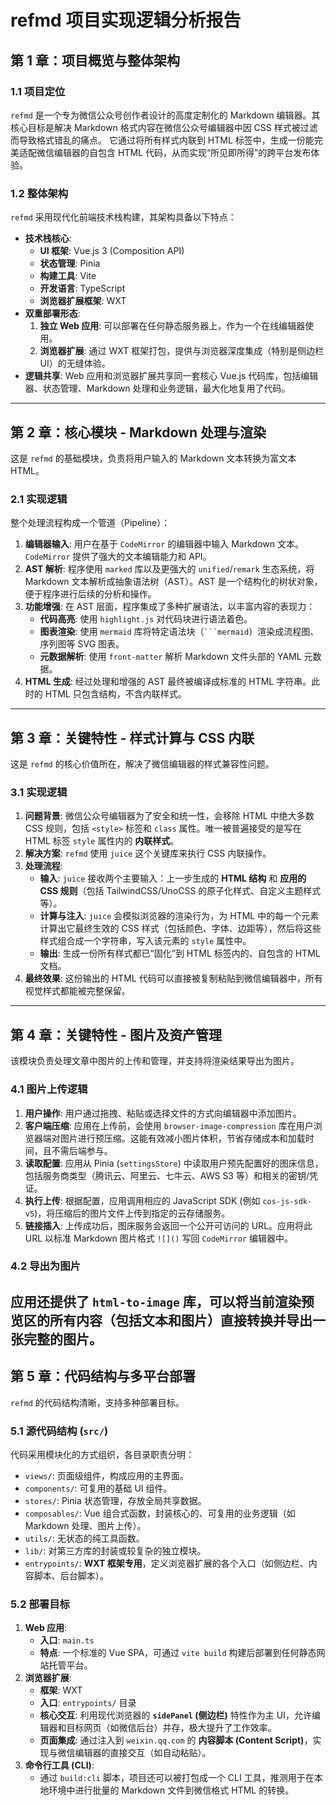# refmd 项目实现逻辑分析报告
## 第 1 章：项目概览与整体架构
### 1.1 项目定位
`refmd` 是一个专为微信公众号创作者设计的高度定制化的 Markdown 编辑器。其核心目标是解决 Markdown 格式内容在微信公众号编辑器中因 CSS 样式被过滤而导致格式错乱的痛点。
它通过将所有样式内联到 HTML 标签中，生成一份能完美适配微信编辑器的自包含 HTML 代码，从而实现“所见即所得”的跨平台发布体验。
### 1.2 整体架构
`refmd` 采用现代化前端技术栈构建，其架构具备以下特点：
*   **技术栈核心**:
    *   **UI 框架**: Vue.js 3 (Composition API)
    *   **状态管理**: Pinia
    *   **构建工具**: Vite
    *   **开发语言**: TypeScript
    *   **浏览器扩展框架**: WXT
*   **双重部署形态**:
    1.  **独立 Web 应用**: 可以部署在任何静态服务器上，作为一个在线编辑器使用。
    2.  **浏览器扩展**: 通过 WXT 框架打包，提供与浏览器深度集成（特别是侧边栏 UI）的无缝体验。
*   **逻辑共享**: Web 应用和浏览器扩展共享同一套核心 Vue.js 代码库，包括编辑器、状态管理、Markdown 处理和业务逻辑，最大化地复用了代码。
---
## 第 2 章：核心模块 - Markdown 处理与渲染
这是 `refmd` 的基础模块，负责将用户输入的 Markdown 文本转换为富文本 HTML。
### 2.1 实现逻辑
整个处理流程构成一个管道（Pipeline）：
1.  **编辑器输入**: 用户在基于 `CodeMirror` 的编辑器中输入 Markdown 文本。`CodeMirror` 提供了强大的文本编辑能力和 API。
2.  **AST 解析**: 程序使用 `marked` 库以及更强大的 `unified`/`remark` 生态系统，将 Markdown 文本解析成抽象语法树（AST）。AST 是一个结构化的树状对象，便于程序进行后续的分析和操作。
3.  **功能增强**: 在 AST 层面，程序集成了多种扩展语法，以丰富内容的表现力：
    *   **代码高亮**: 使用 `highlight.js` 对代码块进行语法着色。
    *   **图表渲染**: 使用 `mermaid` 库将特定语法块（` ```mermaid `）渲染成流程图、序列图等 SVG 图表。
    *   **元数据解析**: 使用 `front-matter` 解析 Markdown 文件头部的 YAML 元数据。
4.  **HTML 生成**: 经过处理和增强的 AST 最终被编译成标准的 HTML 字符串。此时的 HTML 只包含结构，不含内联样式。
---
## 第 3 章：关键特性 - 样式计算与 CSS 内联
这是 `refmd` 的核心价值所在，解决了微信编辑器的样式兼容性问题。
### 3.1 实现逻辑
1.  **问题背景**: 微信公众号编辑器为了安全和统一性，会移除 HTML 中绝大多数 CSS 规则，包括 `<style>` 标签和 `class` 属性。唯一被普遍接受的是写在 HTML 标签 `style` 属性内的 **内联样式**。
2.  **解决方案**: `refmd` 使用 `juice` 这个关键库来执行 CSS 内联操作。
3.  **处理流程**:
    *   **输入**: `juice` 接收两个主要输入：上一步生成的 **HTML 结构** 和 **应用的 CSS 规则**（包括 TailwindCSS/UnoCSS 的原子化样式、自定义主题样式等）。
    *   **计算与注入**: `juice` 会模拟浏览器的渲染行为，为 HTML 中的每一个元素计算出它最终生效的 CSS 样式（包括颜色、字体、边距等），然后将这些样式组合成一个字符串，写入该元素的 `style` 属性中。
    *   **输出**: 生成一份所有样式都已“固化”到 HTML 标签内的、自包含的 HTML 文档。
4.  **最终效果**: 这份输出的 HTML 代码可以直接被复制粘贴到微信编辑器中，所有视觉样式都能被完整保留。
---
## 第 4 章：关键特性 - 图片及资产管理
该模块负责处理文章中图片的上传和管理，并支持将渲染结果导出为图片。
### 4.1 图片上传逻辑
1.  **用户操作**: 用户通过拖拽、粘贴或选择文件的方式向编辑器中添加图片。
2.  **客户端压缩**: 应用在上传前，会使用 `browser-image-compression` 库在用户浏览器端对图片进行预压缩。这能有效减小图片体积，节省存储成本和加载时间，且不需后端参与。
3.  **读取配置**: 应用从 Pinia (`settingsStore`) 中读取用户预先配置好的图床信息，包括服务商类型（腾讯云、阿里云、七牛云、AWS S3 等）和相关的密钥/凭证。
4.  **执行上传**: 根据配置，应用调用相应的 JavaScript SDK (例如 `cos-js-sdk-v5`)，将压缩后的图片文件上传到指定的云存储服务。
5.  **链接插入**: 上传成功后，图床服务会返回一个公开可访问的 URL。应用将此 URL 以标准 Markdown 图片格式 `![]()` 写回 `CodeMirror` 编辑器中。
### 4.2 导出为图片
应用还提供了 `html-to-image` 库，可以将当前渲染预览区的所有内容（包括文本和图片）直接转换并导出一张完整的图片。
---
## 第 5 章：代码结构与多平台部署
`refmd` 的代码结构清晰，支持多种部署目标。
### 5.1 源代码结构 (`src/`)
代码采用模块化的方式组织，各目录职责分明：
*   `views/`: 页面级组件，构成应用的主界面。
*   `components/`: 可复用的基础 UI 组件。
*   `stores/`: Pinia 状态管理，存放全局共享数据。
*   `composables/`: Vue 组合式函数，封装核心的、可复用的业务逻辑（如 Markdown 处理、图片上传）。
*   `utils/`: 无状态的纯工具函数。
*   `lib/`: 对第三方库的封装或较复杂的独立模块。
*   `entrypoints/`: **WXT 框架专用**，定义浏览器扩展的各个入口（如侧边栏、内容脚本、后台脚本）。
### 5.2 部署目标
1.  **Web 应用**:
    *   **入口**: `main.ts`
    *   **特点**: 一个标准的 Vue SPA，可通过 `vite build` 构建后部署到任何静态网站托管平台。
2.  **浏览器扩展**:
    *   **框架**: WXT
    *   **入口**: `entrypoints/` 目录
    *   **核心交互**: 利用现代浏览器的 **`sidePanel` (侧边栏)** 特性作为主 UI，允许编辑器和目标网页（如微信后台）并存，极大提升了工作效率。
    *   **页面集成**: 通过注入到 `weixin.qq.com` 的 **内容脚本 (Content Script)**，实现与微信编辑器的直接交互（如自动粘贴）。
3.  **命令行工具 (CLI)**:
    *   通过 `build:cli` 脚本，项目还可以被打包成一个 CLI 工具，推测用于在本地环境中进行批量的 Markdown 文件到微信格式 HTML 的转换。